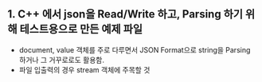 ## 1. C++ 에서 json을 Read/Write 하고, Parsing 하기 위해 테스트용으로 만든 예제 파일 
- document, value 객체를 주로 다루면서 JSON Format으로 string을 Parsing 하거나 그 거꾸로로도 활용함. 
- 파일 입출력의 경우 stream 객체에 주목할 것 
